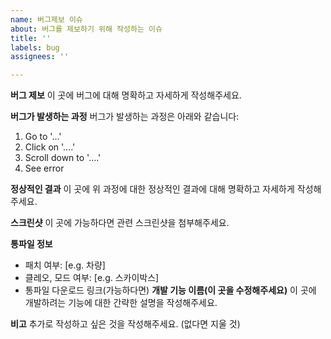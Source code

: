 ```yaml
---
name: 버그제보 이슈
about: 버그를 제보하기 위해 작성하는 이슈
title: ''
labels: bug
assignees: ''

---
```


**버그 제보**
이 곳에 버그에 대해 명확하고 자세하게 작성해주세요.

**버그가 발생하는 과정**
버그가 발생하는 과정은 아래와 같습니다:
1. Go to '...'
2. Click on '....'
3. Scroll down to '....'
4. See error

**정상적인 결과**
이 곳에 위 과정에 대한 정상적인 결과에 대해 명확하고 자세하게 작성해주세요.

**스크린샷**
이 곳에 가능하다면 관련 스크린샷을 첨부해주세요.

**통파일 정보**
 - 패치 여부: [e.g. 차량]
 - 클레오, 모드 여부: [e.g. 스카이박스]
 - 통파일 다운로드 링크(가능하다면)
**개발 기능 이름(이 곳을 수정해주세요)**
이 곳에 개발하려는 기능에 대한 간략한 설명을 작성해주세요.

**비고**
추가로 작성하고 싶은 것을 작성해주세요. (없다면 지울 것)
